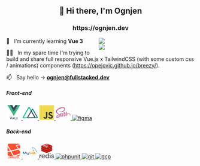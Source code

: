 
<h2 align="center">👋  Hi there, I'm Ognjen</h2>
<h3 align="center">https://ognjen.dev</h3>

<img align="right" width="51%" src="https://github-readme-stats.vercel.app/api?username=opejovic&title_color=539BF5&icon_color=999&text_color=999999&bg_color=0,27282200,0000000F&show_icons=true&hide_border=true&count_private=true">

<img align='right' width='51%' src="https://github-readme-stats.vercel.app/api/top-langs/?username=opejovic&hide=html,java,jupyter%20notebook,css&layout=compact&card_width=495&title_color=539BF5&icon_color=e28905&text_color=999999&bg_color=0,27282200,0000000F&hide_border=true">

🌱 &nbsp; I’m currently learning **Vue 3**

👨‍💻  &nbsp; In my spare time I'm trying to build and share full responsive Vue.js x TailwindCSS (with some custom css / animations) components (https://opejovic.github.io/breezy/).

📫  &nbsp; Say hello -> **ognjen@fullstacked.dev**
<p align="left"> 
<h5 align="left">Front-end</h5>

<a href="https://vuejs.org/" target="_blank"> <img src="https://raw.githubusercontent.com/devicons/devicon/master/icons/vuejs/vuejs-original-wordmark.svg" alt="vuejs" width="40" height="40"/> </a>
<a href="https://nuxtjs.org/" target="_blank"> <img src="https://raw.githubusercontent.com/devicons/devicon/master/icons/nuxtjs/nuxtjs-original.svg" alt="nuxtjs" width="40" height="40"/> </a>
<a href="https://developer.mozilla.org/en-US/docs/Web/JavaScript" target="_blank"> <img src="https://raw.githubusercontent.com/devicons/devicon/master/icons/javascript/javascript-original.svg" alt="javascript" width="40" height="40"/> </a>
<a href="https://sass-lang.com" target="_blank"> <img src="https://raw.githubusercontent.com/devicons/devicon/master/icons/sass/sass-original.svg" alt="sass" width="40" height="40"/> </a> 
<a href="https://figma.com" target="_blank"> <img src="https://iconape.com/wp-content/files/xf/353220/svg/figma-seeklogo.com.svg" alt="figma" width="40" height="40"/> </a> 

<h5 align="left">Back-end</h5>
<a href="https://laravel.com/" target="_blank"> <img src="https://raw.githubusercontent.com/devicons/devicon/master/icons/laravel/laravel-plain-wordmark.svg" alt="laravel" width="40" height="40"/> </a>
<a href="https://www.mysql.com/" target="_blank"> <img src="https://raw.githubusercontent.com/devicons/devicon/master/icons/mysql/mysql-original-wordmark.svg" alt="mysql" width="40" height="40"/> </a>
<a href="https://redis.io" target="_blank"> <img src="https://raw.githubusercontent.com/devicons/devicon/master/icons/redis/redis-original-wordmark.svg" alt="redis" width="40" height="40"/> </a> 
<a href="https://phpunit.de" target="_blank"> <img src="https://phpunit.de/img/phpunit.svg" alt="phpunit" width="40" height="40"/> </a> 
<a href="https://git-scm.com/" target="_blank"> <img src="https://www.vectorlogo.zone/logos/git-scm/git-scm-icon.svg" alt="git" width="40" height="40"/> </a>
<a href="https://cloud.google.com" target="_blank"> <img src="https://www.vectorlogo.zone/logos/google_cloud/google_cloud-icon.svg" alt="gcp" width="40" height="40"/> </a> 


<!-- <a href="https://www.typescriptlang.org/" target="_blank"> <img src="https://raw.githubusercontent.com/devicons/devicon/master/icons/typescript/typescript-original.svg" alt="typescript" width="40" height="40"/> </a>  -->
</p>
